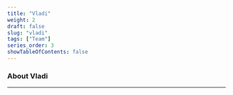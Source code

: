 ```yaml
---
title: "Vladi"
weight: 2
draft: false
slug: "vladi"
tags: ["Team"]
series_order: 3
showTableOfContents: false
---
```

### About Vladi
---